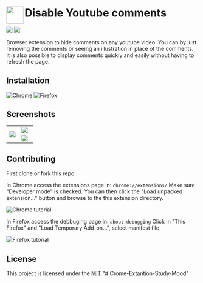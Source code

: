# <img src="https://i.imgur.com/q7N0NhZ.png" width="45" align="left"> Disable Youtube comments
![](https://img.shields.io/badge/contributions-welcome-brightgreen.svg)
![](https://img.shields.io/github/license/fernandobrscunha/disable-youtube-comments)

Browser extension to hide comments on any youtube video. You can  by just removing the comments or seeing an illustration in place of the comments. It is also possible to display comments quickly and easily without having to refresh the page.


## Installation

[![Chrome](https://i.imgur.com/lpVWGNE.png "Install from the Chrome Web Store")](https://chrome.google.com/webstore/detail/disable-youtube-comments/iogfdkjhecolapobdolaollphpmjojck)
[![Firefox](https://i.imgur.com/itI8FrM.png "Install from Mozilla Add-ons site")](https://addons.mozilla.org/addon/disable-youtube-comments/)



## Screenshots
<table>
    <tbody>
        <tr>
            <td rowspan=2 width="45%"><img src="https://i.imgur.com/CcONDkT.png"/></td>
            <td><img src="https://i.imgur.com/2b7n4N1.png"/></td>
        </tr>
        <tr>
            <td><img src="https://i.imgur.com/HpmIbgE.png"/></td>
        </tr>
    </tbody>
</table>

## Contributing
First clone or fork this repo

In Chrome access the extensions page in: `chrome://extensions/`
Make sure "Developer mode" is checked. You can then click the "Load unpacked extension..." button and browse to the this extension directory.

![Chrome tutorial](https://i.imgur.com/glVzOtx.png)


In Firefox access the debbuging page in: `about:debugging`
Click in "This Firefox" and "Load Temporary Add-on...", select manifest file


![Firefox tutorial](https://i.imgur.com/NAPMUgf.png)

## License
This project is licensed under the [MIT](./LICENSE)
"# Crome-Extantion-Study-Mood" 

